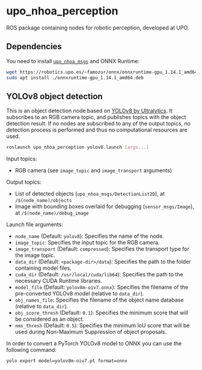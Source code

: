 # upo_nhoa_perception

ROS package containing nodes for robotic perception, developed at UPO.

## Dependencies

You need to install [`upo_nhoa_msgs`](https://github.com/nhoa-project/upo_nhoa_msgs) and ONNX Runtime:

```bash
wget https://robotics.upo.es/~famozur/onnx/onnxruntime-gpu_1.14.1_amd64.deb
sudo apt install ./onnxruntime-gpu_1.14.1_amd64.deb
```

## YOLOv8 object detection

This is an object detection node based on [YOLOv8 by Ultralytics](https://github.com/ultralytics/ultralytics). It subscribes to an RGB camera topic, and publishes topics with the object detection result. If no nodes are subscribed to any of the output topics, no detection process is performed and thus no computational resources are used.

```bash
roslaunch upo_nhoa_perception yolov8.launch [args...]
```

Input topics:
- RGB camera (see `image_topic` and `image_transport` arguments)

Output topics:
- List of detected objects (`upo_nhoa_msgs/DetectionList2D`), at `/$(node_name)/objects`
- Image with bounding boxes overlaid for debugging (`sensor_msgs/Image`), at `/$(node_name)/debug_image`

Launch file arguments:
- `node_name` (Default: `yolov8`): Specifies the name of the node.
- `image_topic`: Specifies the input topic for the RGB camera.
- `image_transport` (Default: `compressed`): Specifies the transport type for the image topic.
- `data_dir` (Default: `<package-dir>/data`): Specifies the path to the folder containing model files.
- `cuda_dir` (Default: `/usr/local/cuda/lib64`): Specifies the path to the necessary CUDA Runtime libraries.
- `model_file` (Default: `yolov8m-oiv7.onnx`): Specifies the filename of the pre-converted YOLOv8 model (relative to `data_dir`).
- `obj_names_file`: Specifies the filename of the object name database (relative to `data_dir`).
- `obj_score_thresh` (Default: `0.1`): Specifies the minimum score that will be considered as an object.
- `nms_thresh` (Default: `0.5`): Specifies the minimum IoU score that will be used during Non-Maximum Suppression of object proposals.

In order to convert a PyTorch YOLOv8 model to ONNX you can use the following command:

```bash
yolo export model=yolov8m-oiv7.pt format=onnx
```
